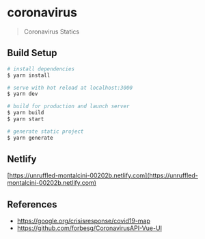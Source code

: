 # coronavirus

> Coronavirus Statics

## Build Setup

```bash
# install dependencies
$ yarn install

# serve with hot reload at localhost:3000
$ yarn dev

# build for production and launch server
$ yarn build
$ yarn start

# generate static project
$ yarn generate
```

## Netlify

[https://unruffled-montalcini-00202b.netlify.com](https://unruffled-montalcini-00202b.netlify.com)

## References

- https://google.org/crisisresponse/covid19-map
- https://github.com/forbesg/CoronavirusAPI-Vue-UI
